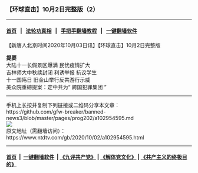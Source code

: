 ### 【环球直击】10月2日完整版（2）
------------------------

#### [首页](https://github.com/gfw-breaker/banned-news3/blob/master/README.md) &nbsp;&nbsp;|&nbsp;&nbsp; [法轮功真相](https://github.com/begood0513/basic/blob/master/README.md)  &nbsp;&nbsp;|&nbsp;&nbsp; [手把手翻墙教程](https://github.com/gfw-breaker/guides/wiki)  &nbsp;&nbsp;|&nbsp;&nbsp; [一键翻墙软件](https://github.com/gfw-breaker/nogfw/blob/master/README.md)  



<div><div class="post_content" itemprop="articleBody">
 <p>
  【新唐人北京时间2020年10月03日讯】【环球直击】10月2日完整版
 </p>
 <p>
  <strong>
   提要
   <br/>
  </strong>
  大陆十一长假景区爆满 民忧疫情扩大
  <br/>
  吉林师大中秋续封闭 利诱举报
  <ok href="https://www.ntdtv.com/gb/抗议学生.htm">
   抗议学生
  </ok>
  <br/>
  <ok href="https://www.ntdtv.com/gb/十一国殇日.htm">
   十一国殇日
  </ok>
  旧金山举行反共游行示威
  <br/>
  美众院重磅提案：定中共为“
  <ok href="https://www.ntdtv.com/gb/跨国犯罪集团.htm">
   跨国犯罪集团
  </ok>
  ”
 </p>
 <div class="single_ad">
 </div>
</div>
</div>
<hr/>
手机上长按并复制下列链接或二维码分享本文章：<br/>
https://github.com/gfw-breaker/banned-news3/blob/master/pages/prog202/a102954595.md <br/>
<a href='https://github.com/gfw-breaker/banned-news3/blob/master/pages/prog202/a102954595.md'><img src='https://github.com/gfw-breaker/banned-news3/blob/master/pages/prog202/a102954595.md.png'/></a> <br/>
原文地址（需翻墙访问）：https://www.ntdtv.com/gb/2020/10/02/a102954595.html


------------------------
#### [首页](https://github.com/gfw-breaker/banned-news3/blob/master/README.md) &nbsp;|&nbsp; [一键翻墙软件](https://github.com/gfw-breaker/nogfw/blob/master/README.md) &nbsp;| [《九评共产党》](https://github.com/gfw-breaker/9ping.md/blob/master/README.md#九评之一评共产党是什么) | [《解体党文化》](https://github.com/gfw-breaker/jtdwh.md/blob/master/README.md) | [《共产主义的终极目的》](https://github.com/gfw-breaker/gczydzjmd.md/blob/master/README.md)


<img src='http://gfw-breaker.win/banned-news3/pages/prog202/a102954595.md' width='0px' height='0px'/>